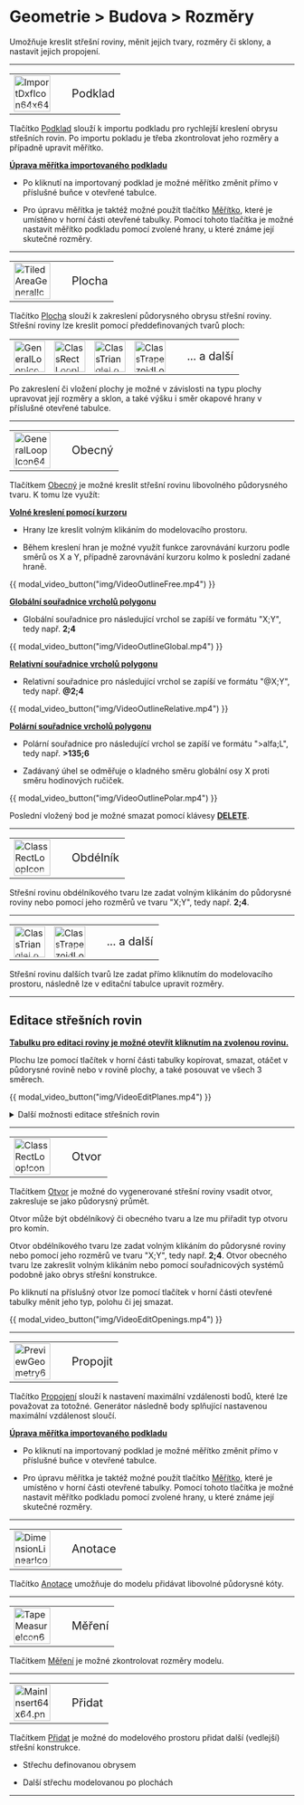 
<h1>Geometrie &gt; Budova &gt; Rozměry</h1>

  <p>Umožňuje kreslit střešní roviny, měnit jejich tvary, rozměry či sklony, a nastavit jejich propojení.</p>

  <hr class="main"> <!-- Vodorovná čára jako oddělovač sekce -->

  <table>
    <tr>
      <td>
        <div style="position: relative; width: 64px; height: 64px;">
          <img src="img/ImportDxfIcon64x64.png" alt="ImportDxfIcon64x64.png" width="64" height="64">
          <div style="position: absolute; bottom: 0; width: 100%; background: none; color: white; font-size: 12px; text-align: center;">
            Podklad
          </div>
        </div>
      </td>
      <td style="vertical-align: middle; font-size: 20px; padding-left: 30px">
        Podklad
      </td>
    </tr>
  </table>

  <p>Tlačítko <u>Podklad</u> slouží k importu podkladu pro rychlejší kreslení obrysu střešních rovin. Po importu pokladu je třeba zkontrolovat jeho rozměry a případně upravit měřítko.</p>

  <p><b><u>Úprava měřítka importovaného podkladu</u></b></p>
  <ul>
    <li><p>Po kliknutí na importovaný podklad je možné měřítko změnit přímo v příslušné buňce v otevřené tabulce.</p></li>
    <li><p>Pro úpravu měřítka je taktéž možné použít tlačítko <u>Měřítko</u>, které je umístěno v horní části otevřené tabulky. Pomocí tohoto tlačítka je možné nastavit měřítko podkladu pomocí zvolené hrany, u které známe její skutečné rozměry.</p></li>
  </ul>

  <hr class="main"> <!-- Vodorovná čára jako oddělovač sekce -->

  <table>
    <tr>
      <td>
        <div style="position: relative; width: 64px; height: 64px;">
          <img src="img/TiledAreaGeneralIcon64x64.png" alt="TiledAreaGeneralIcon64x64.png" width="64" height="64">
          <div style="position: absolute; bottom: 0; width: 100%; background: none; color: white; font-size: 12px; text-align: center;">
            Plocha
          </div>
        </div>
      </td>
      <td style="vertical-align: middle; font-size: 20px; padding-left: 30px">
        Plocha
      </td>
    </tr>
  </table>

  <p>Tlačítko <u>Plocha</u> slouží k zakreslení půdorysného obrysu střešní roviny. Střešní roviny lze kreslit pomocí předdefinovaných tvarů ploch:</p>

  <table>
    <tr>
      <td>
        <div style="position: relative; width: 55px; height: 55px;">
          <img src="img/GeneralLoopIcon64x64.png" alt="GeneralLoopIcon64x64.png" width="55" height="55">
          <div style="position: absolute; bottom: 0; width: 100%; background: none; color: white; font-size: 10px; text-align: center;">
            Obecný
          </div>
        </div>
      </td>
      <td>
        <div style="position: relative; width: 55px; height: 55px;">
          <img src="img/ClassRectLoopIcon64x64.png" alt="ClassRectLoopIcon64x64.png" width="55" height="55">
          <div style="position: absolute; bottom: 0; width: 100%; background: none; color: white; font-size: 10px; text-align: center;">
            Obdélník
          </div>
        </div>
      </td>
      <td>
        <div style="position: relative; width: 55px; height: 55px;">
          <img src="img/ClassTriangleLoopIcon64x64.png" alt="ClassTriangleLoopIcon64x64.png" width="55" height="55">
          <div style="position: absolute; bottom: 0; width: 100%; background: none; color: white; font-size: 10px; text-align: center;">
            Trojúhelník
          </div>
        </div>
      </td>
      <td>
        <div style="position: relative; width: 55px; height: 55px;">
          <img src="img/ClassTrapezoidLoopIcon64x64.png" alt="ClassTrapezoidLoopIcon64x64.png" width="55" height="55">
          <div style="position: absolute; bottom: 0; width: 100%; background: none; color: white; font-size: 10px; text-align: center;">
            Lichoběžník
          </div>
        </div>
      </td>
      <td style="vertical-align: middle; font-size: 20px; padding-left: 30px">
        ... a další
      </td>
    </tr>
  </table>

  <p>Po zakreslení či vložení plochy je možné v závislosti na typu plochy upravovat její rozměry a sklon, a také výšku i směr okapové hrany v příslušné otevřené tabulce.</p>

  <hr> <!-- Vodorovná čára jako oddělovač sekce -->

  <table>
    <tr>
      <td>
        <div style="position: relative; width: 64px; height: 64px;">
          <img src="img/GeneralLoopIcon64x64.png" alt="GeneralLoopIcon64x64.png" width="64" height="64">
          <div style="position: absolute; bottom: 0; width: 100%; background: none; color: white; font-size: 12px; text-align: center;">
            Obecný
          </div>
        </div>
      </td>
      <td style="vertical-align: middle; font-size: 20px; padding-left: 30px">
        Obecný
      </td>
    </tr>
  </table>

  <p>Tlačítkem <u>Obecný</u> je možné kreslit střešní rovinu libovolného půdorysného tvaru. K tomu lze využít:</p>

  <p><b><u>Volné kreslení pomocí kurzoru</u></b></p>
  <ul>
    <li><p>Hrany lze kreslit volným klikáním do modelovacího prostoru.</p></li>
    <li><p>Během kreslení hran je možné využít funkce zarovnávání kurzoru podle směrů os X a Y, případně zarovnávání kurzoru kolmo k poslední zadané hraně.</p></li>
  </ul>

{{ modal_video_button("img/VideoOutlineFree.mp4") }}

  <p><b><u>Globální souřadnice vrcholů polygonu</u></b></p>
  <ul>
    <li><p>Globální souřadnice pro následující vrchol se zapíší ve formátu "X;Y", tedy např. <b>2;4</b></p></li>
  </ul>

{{ modal_video_button("img/VideoOutlineGlobal.mp4") }}

  <p><b><u>Relativní souřadnice vrcholů polygonu</u></b></p>
  <ul>
    <li><p>Relativní souřadnice pro následující vrchol se zapíší ve formátu "@X;Y", tedy např. <b>@2;4</b></p></li>
  </ul>

{{ modal_video_button("img/VideoOutlineRelative.mp4") }}

  <p><b><u>Polární souřadnice vrcholů polygonu</u></b></p>
  <ul>
    <li><p>Polární souřadnice pro následující vrchol se zapíší ve formátu "&gt;alfa;L", tedy např. <b>&gt;135;6</b></p></li>
    <li><p>Zadávaný úhel se odměřuje o kladného směru globální osy X proti směru hodinových ručiček.</p></li>
  </ul>

{{ modal_video_button("img/VideoOutlinePolar.mp4") }}

  <p>Poslední vložený bod je možné smazat pomocí klávesy <b><u>DELETE</u></b>.</p>

  <hr> <!-- Vodorovná čára jako oddělovač sekce -->

  <table>
    <tr>
      <td>
        <div style="position: relative; width: 64px; height: 64px;">
          <img src="img/ClassRectLoopIcon64x64.png" alt="ClassRectLoopIcon64x64.png" width="64" height="64">
          <div style="position: absolute; bottom: 0; width: 100%; background: none; color: white; font-size: 12px; text-align: center;">
            Obdélník
          </div>
        </div>
      </td>
      <td style="vertical-align: middle; font-size: 20px; padding-left: 30px">
        Obdélník
      </td>
    </tr>
  </table>

  <p>Střešní rovinu obdélníkového tvaru lze zadat volným klikáním do půdorysné roviny nebo pomocí jeho rozměrů ve tvaru "X;Y", tedy např. <b>2;4</b>.</p>

  <hr> <!-- Vodorovná čára jako oddělovač sekce -->

  <table>
    <tr>
      <td>
        <div style="position: relative; width: 55px; height: 55px;">
          <img src="img/ClassTriangleLoopIcon64x64.png" alt="ClassTriangleLoopIcon64x64.png" width="55" height="55">
          <div style="position: absolute; bottom: 0; width: 100%; background: none; color: white; font-size: 10px; text-align: center;">
            Trojúhelník
          </div>
        </div>
      </td>
      <td>
        <div style="position: relative; width: 55px; height: 55px;">
          <img src="img/ClassTrapezoidLoopIcon64x64.png" alt="ClassTrapezoidLoopIcon64x64.png" width="55" height="55">
          <div style="position: absolute; bottom: 0; width: 100%; background: none; color: white; font-size: 10px; text-align: center;">
            Lichoběžník
          </div>
        </div>
      </td>
      <td style="vertical-align: middle; font-size: 20px; padding-left: 30px">
        ... a další
      </td>
    </tr>
  </table>

  <p>Střešní rovinu dalších tvarů lze zadat přímo kliknutím do modelovacího prostoru, následně lze v editační tabulce upravit rozměry.</p>

  <hr class="main"> <!-- Vodorovná čára jako oddělovač sekce -->

  <h2>Editace střešních rovin</h2>

  <p><b><u>Tabulku pro editaci roviny je možné otevřít kliknutím na zvolenou rovinu.</u></b></p>

  <p>Plochu lze pomocí tlačítek v horní části tabulky kopírovat, smazat, otáčet v půdorysné rovině nebo v rovině plochy, a také posouvat ve všech 3 směrech.</p>

{{ modal_video_button("img/VideoEditPlanes.mp4") }}

  <details>  <summary>
    <span>Další možnosti editace střešních rovin</span>
  </summary>
  <div class="panel">
<h1>Geometrie &gt; Rozměry &gt; Plocha</h1>

  <p> Menu <u><i>Geometrie &gt; Rozměry &gt; Plocha</i></u> přístupné přes kliknutí na zvolenou plochu umožňuje provádět editace střešních rovin přes otevřenou tabulku.

  <p>
  U jednotlivých střešních ploch lze upravovat typ geometrického promítání plochy, rozměry některých tvarů ploch, dále sklon a směr sklonu a také výšku okapové hrany nad půdorysným průmětem roviny.
  </p>
  
  <p>
  Plochu lze pomocí tlačítek v horní části tabulky kopírovat, smazat, otáčet v půdorysné rovině nebo v rovině plochy, a také posouvat ve všech 3 směrech.
  </p>

<hr class="main"> <!-- Vodorovná čára jako oddělovač sekce -->

<table>
    <tr>
      <td>
        <div style="position: relative; width: 64px; height: 64px;">
          <img src="img/LoopEditIcon64x64.png" alt="LoopEditIcon64x64.png" width="64" height="64">
          <div style="position: absolute; bottom: 0; width: 100%; background: none; color: white; font-size: 12px; text-align: center;">
            Geometrie
          </div>
        </div>
      </td>
      <td style="vertical-align: middle; font-size: 20px; padding-left: 30px">
        Geometrie
      </td>
    </tr>
  </table>

  <p>
  Tlačítko <u>Geometrie</u> umožňuje u příslušné střešní roviny provádět další úpravy geometrie. 
  </p>

  <p>
  <b>
  Úpravy je možné provádět po kliknutí na hranu přislušné plochy, u rovin zakreslených pomocí Obecného tvaru je možné využít i některá ze žlutých tlačítek zobrazených u hran.
  </b>
  </p>

  <p><b><u>Roviny zakreslenené pomocí předdefinovaných tvarů</u></b></p>
  
  <ul>
  <li>
  <p>
  U rovin zakreselných pomocí předdefinovaných tvarů (Obdélník, Trojúhelník, Lichoběžník, ...) je možné změnit typ geometrického tvaru a rozměry, případně plochu otáčet kolem roviny Z.
  </p>
  </li>
  </ul>

  <p><b><u>Roviny zakreslené pomocí Obecného tvaru</u></b></p>

  <ul>
  <li>
  <p>
  U rovin zakreselných pomocí Obecného tvar je možné po kliknutí na hranu plochy změnit typ jejího geometrického tvaru (a následně upravovat rozměry), případně plochu otáčet kolem roviny Z.
  </p>
  </li>
  <li>
  <p>
  Po kliknutí na jeden z rohových bodů (zobrazeny červeným křížkem) je možné tomuto bodu v příslušné tabulce upravit pozici v Globálních souřadnicích.
  Tyto body lze na hranu také přidávat pomocí žlutého tlačítka Přidat 
  <img src="img/AddButtonRound.png" alt="AddButtonRound.png" width="20">.

  </ul>

  <hr class="main"> <!-- Vodorovná čára jako oddělovač sekce -->

  <table>
    <tr>
      <td>
        <div style="position: relative; width: 64px; height: 64px;">
          <img src="img/ActionsIcon64x64.png" alt="ActionsIcon64x64.png" width="64" height="64">
          <div style="position: absolute; bottom: 0; width: 100%; background: none; color: white; font-size: 12px; text-align: center;">
            Akce
          </div>
        </div>
      </td>
      <td style="vertical-align: middle; font-size: 20px; padding-left: 30px">
        Akce
      </td>
    </tr>
  </table>

  <p>
  Tlačítkem <u>Akce</u> je možné provádět úpravu pozice a orientace střešní roviny.
  </p>

  <p>
  Roviny je možné otáčet kolem hlavních os X,Y a Z, dále je možné upravit jejich pozici nebo je převrátit.
  </p>

  <hr class="main"> <!-- Vodorovná čára jako oddělovač sekce -->
  </div>
  </details>

  <hr class="main"> <!-- Vodorovná čára jako oddělovač sekce -->

  <table>
    <tr>
      <td>
        <div style="position: relative; width: 64px; height: 64px;">
          <img src="img/ClassRectLoopIcon64x64.png" alt="ClassRectLoopIcon64x64.png" width="64" height="64">
          <div style="position: absolute; bottom: 0; width: 100%; background: none; color: white; font-size: 12px; text-align: center;">
            Otvor
          </div>
        </div>
      </td>
      <td style="vertical-align: middle; font-size: 20px; padding-left: 30px">
        Otvor
      </td>
    </tr>
  </table>

  <p>Tlačítkem <u>Otvor</u> je možné do vygenerované střešní roviny vsadit otvor, zakresluje se jako půdorysný průmět.</p>
  <p>Otvor může být obdélníkový či obecného tvaru a lze mu přiřadit typ otvoru pro komín.</p>
  <p>Otvor obdélníkového tvaru lze zadat volným klikáním do půdorysné roviny nebo pomocí jeho rozměrů ve tvaru "X;Y", tedy např. <b>2;4</b>. Otvor obecného tvaru lze zakreslit volným klikáním nebo pomocí souřadnicových systémů podobně jako obrys střešní konstrukce.</p>
  <p>Po kliknutí na příslušný otvor lze pomocí tlačítek v horní části otevřené tabulky měnit jeho typ, polohu či jej smazat.</p>

{{ modal_video_button("img/VideoEditOpenings.mp4") }}

  <hr class="main"> <!-- Vodorovná čára jako oddělovač sekce -->

  <table>
    <tr>
      <td>
        <div style="position: relative; width: 64px; height: 64px;">
          <img src="img/PreviewGeometry64x64.png" alt="PreviewGeometry64x64.png" width="64" height="64">
          <div style="position: absolute; bottom: 0; width: 100%; background: none; color: white; font-size: 12px; text-align: center;">
            Propojit
          </div>
        </div>
      </td>
      <td style="vertical-align: middle; font-size: 20px; padding-left: 30px">
        Propojit
      </td>
    </tr>
  </table>

  <p>Tlačítko <u>Propojení</u> slouží k nastavení maximální vzdálenosti bodů, které lze považovat za totožné. Generátor následně body splňující nastavenou maximální vzdálenost sloučí.</p>

  <p><b><u>Úprava měřítka importovaného podkladu</u></b></p>
  <ul>
    <li><p>Po kliknutí na importovaný podklad je možné měřítko změnit přímo v příslušné buňce v otevřené tabulce.</p></li>
    <li><p>Pro úpravu měřítka je taktéž možné použít tlačítko <u>Měřítko</u>, které je umístěno v horní části otevřené tabulky. Pomocí tohoto tlačítka je možné nastavit měřítko podkladu pomocí zvolené hrany, u které známe její skutečné rozměry.</p></li>
  </ul>

  <hr class="main"> <!-- Vodorovná čára jako oddělovač sekce -->

  <table>
    <tr>
      <td>
        <div style="position: relative; width: 64px; height: 64px;">
          <img src="img/DimensionLinearIcon64x64.png" alt="DimensionLinearIcon64x64.png" width="64" height="64">
          <div style="position: absolute; bottom: 0; width: 100%; background: none; color: white; font-size: 12px; text-align: center;">
            Anotace
          </div>
        </div>
      </td>
      <td style="vertical-align: middle; font-size: 20px; padding-left: 30px">
        Anotace
      </td>
    </tr>
  </table>

  <p>Tlačítko <u>Anotace</u> umožňuje do modelu přidávat libovolné půdorysné kóty.</p>

  <hr class="main"> <!-- Vodorovná čára jako oddělovač sekce -->

  <table>
    <tr>
      <td>
        <div style="position: relative; width: 64px; height: 64px;">
          <img src="img/TapeMeasureIcon64x64.png" alt="TapeMeasureIcon64x64.png" width="64" height="64">
          <div style="position: absolute; bottom: 0; width: 100%; background: none; color: white; font-size: 12px; text-align: center;">
            Měření
          </div>
        </div>
      </td>
      <td style="vertical-align: middle; font-size: 20px; padding-left: 30px">
        Měření
      </td>
    </tr>
  </table>

  <p>Tlačítkem <u>Měření</u> je možné zkontrolovat rozměry modelu.</p>

  <hr class="main"> <!-- Vodorovná čára jako oddělovač sekce -->

  <table>
    <tr>
      <td>
        <div style="position: relative; width: 64px; height: 64px;">
          <img src="img/MainInsert64x64.png" alt="MainInsert64x64.png" width="64" height="64">
          <div style="position: absolute; bottom: 0; width: 100%; background: none; color: white; font-size: 12px; text-align: center;">
            Přidat
          </div>
        </div>
      </td>
      <td style="vertical-align: middle; font-size: 20px; padding-left: 30px">
        Přidat
      </td>
    </tr>
  </table>

  <p>Tlačítkem <u>Přidat</u> je možné do modelového prostoru přidat další (vedlejší) střešní konstrukce.</p>
  <ul>
    <li><p>Střechu definovanou obrysem</p></li>
    <li><p>Další střechu modelovanou po plochách</p></li>
  </ul>

  <hr class="main"> <!-- Vodorovná čára jako oddělovač sekce -->

<!-- product: HiStruct Roofs -->
